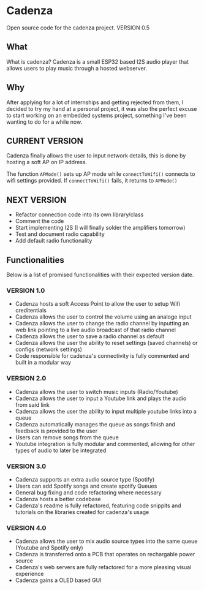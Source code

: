 # Cadenza
Open source code for the cadenza project. VERSION 0.5

## What
What is cadenza? Cadenza is a small ESP32 based I2S audio player that allows users to play music through a hosted webserver.

## Why
After applying for a lot of internships and getting rejected from them, I decided to try my hand at a personal project, it was also the perfect excuse to start working on an embedded systems project, something I've been wanting to do for a while now.

## CURRENT VERSION

Cadenza finally allows the user to input network details, this is done by hosting a soft AP on IP address.

The function `APMode()` sets up AP mode while `connectToWifi()` connects to wifi settings provided. If `connectToWifi()` fails, it returns to `APMode()`

## NEXT VERSION

- Refactor connection code into its own library/class
- Comment the code
- Start implementing I2S (I will finally solder the amplifiers tomorrow)
- Test and document radio capability
- Add default radio functionality

## Functionalities
Below is a list of promised functionalities with their expected version date. 

### VERSION 1.0

- Cadenza hosts a soft Access Point to allow the user to setup Wifi creditentials
- Cadenza allows the user to control the volume using an analoge input
- Cadenza allows the user to change the radio channel by inputting an web link pointing to a live audio broadcast of that radio channel
- Cadenza allows the user to save a radio channel as default
- Cadenza allows the user the ability to reset settings (saved channels) or configs (network settings)
- Code responsible for cadenza's connectivity is fully commented and built in a modular way

### VERSION 2.0

- Cadenza allows the user to switch music inputs (Radio/Youtube)
- Cadenza allows the user to input a Youtube link and plays the audio from said link
- Cadenza allows the user the ability to input multiple youtube links into a queue
- Cadenza automatically manages the queue as songs finish and feedback is provided to the user
- Users can remove songs from the queue
- Youtube integration is fully modular and commented, allowing for other types of audio to later be integrated

### VERSION 3.0

- Cadenza supports an extra audio source type (Spotify)
- Users can add Spotify songs and create spotify Queues
- General bug fixing and code refactoring where necessary
- Cadenza hosts a better codebase
- Cadenza's readme is fully refactored, featuring code snippits and tutorials on the libraries created for cadenza's usage

### VERSION 4.0

- Cadenza allows the user to mix audio source types into the same queue (Youtube and Spotify only)
- Cadenza is transferred onto a PCB that operates on rechargable power source
- Cadenza's web servers are fully refactored for a more pleasing visual experience
- Cadenza gains a OLED based GUI

